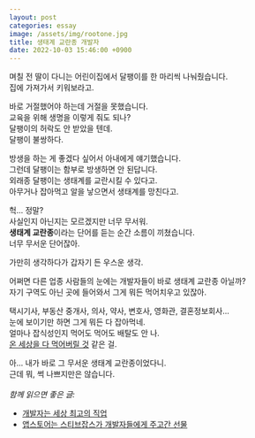 ```yaml
---
layout: post
categories: essay
image: /assets/img/rootone.jpg
title: 생태계 교란종 개발자
date: 2022-10-03 15:46:00 +0900
---
```


며칠 전 딸이 다니는 어린이집에서 달팽이를 한 마리씩 나눠줬습니다.  
집에 가져가서 키워보라고.

바로 거절했어야 하는데 거절을 못했습니다.  
교육을 위해 생명을 이렇게 줘도 되나?  
달팽이의 허락도 안 받았을 텐데.  
달팽이 불쌍하다.

방생을 하는 게 좋겠다 싶어서 아내에게 얘기했습니다.  
그런데 달팽이는 함부로 방생하면 안 된답니다.  
외래종 달팽이는 생태계를 교란시킬 수 있다고.  
아무거나 잡아먹고 알을 낳으면서 생태계를 망친다고.

헉... 정말?  
사실인지 아닌지는 모르겠지만 너무 무서워.  
**생태계 교란종**이라는 단어를 듣는 순간 소름이 끼쳤습니다.  
너무 무서운 단어잖아.

가만히 생각하다가 갑자기 든 우스운 생각.

어쩌면 다른 업종 사람들의 눈에는 개발자들이 바로 생태계 교란종 아닐까?  
자기 구역도 아닌 곳에 들어와서 그게 뭐든 먹어치우고 있잖아.

택시기사, 부동산 중개사, 의사, 약사, 변호사, 영화관, 결혼정보회사...  
눈에 보이기만 하면 그게 뭐든 다 잡아먹네.  
얼마나 잡식성인지 먹어도 먹어도 배탈도 안 나.  
[온 세상을 다 먹어버릴 것](https://brunch.co.kr/@buildingking/76) 같은 걸.

아... 내가 바로 그 무서운 생태계 교란종이었다니.  
근데 뭐, 썩 나쁘지만은 않습니다.
<br>
<br>
*함께 읽으면 좋은 글:*
* [개발자는 세상 최고의 직업](/essay/2022/03/13/developer-is-best-job.html)
* [앱스토어는 스티브잡스가 개발자들에게 주고간 선물](/essay/2020/11/10/앱스토어는-스티브잡스가-개발자들에게-주고간-선물.html)